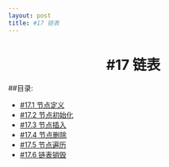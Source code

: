 ```yaml
---
layout: post
title: #17 链表
---
```

<h1 style="text-align:center">#17 链表</h1>
##目录:
<ul>
<li> <a href="/post/17/17.1.html">#17.1 节点定义<a> </li>
<li> <a href="/post/17/17.2.html">#17.2 节点初始化</a> </li>
<li> <a href="/post/17/17.3.html">#17.3 节点插入</a> </li>
<li> <a href="/post/17/17.4.html">#17.4 节点删除</a> </li>
<li> <a href="/post/17/17.5.html">#17.5 节点遍历</a> </li>
<li> <a href="/post/17/17.6.html">#17.6 链表销毁</a> </li>
</ul>
